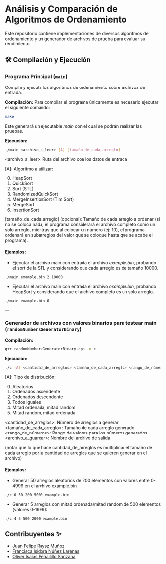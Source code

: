 # Análisis y Comparación de Algoritmos de Ordenamiento 

Este repositorio contiene implementaciones de diversos algoritmos de ordenamiento y un generador de archivos de prueba para evaluar su rendimiento.

## 🛠️ Compilación y Ejecución

### Programa Principal (`main`)

Compila y ejecuta los algoritmos de ordenamiento sobre archivos de entrada.

**Compilación:**
Para compilar el programa únicamente es necesario ejecutar el siguiente comando:
```bash
make
```
Este generará un ejecutable _main_ con el cual se podrán realizar las pruebas.

**Ejecución:**
```bash
./main <archivo_a_leer> [A] [tamaño_de_cada_arreglo]
```
<archivo_a_leer>: Ruta del archivo con los datos de entrada

[A]: Algoritmo a utilizar:  

0) HeapSort
1) QuickSort
2) Sort (STL)
3) RandomizedQuickSort
4) MergeInsertionSort (Tim Sort)
5) MergeSort
6) InsertionSort

[tamaño_de_cada_arreglo] (opcional): Tamaño de cada arreglo a ordenar (si no se coloca nada, el programa considerará el archivo completo como un solo arreglo, mientras que al colocar un número (ej: 10), el programa ordenará en subarreglos del valor que se coloque hasta que se acabe el programa). 

#### Ejemplos:
- Ejecutar el archivo main con entrada el archivo _example.bin_, probando el sort de la STL y considerando que cada arreglo es de tamaño 10000.
```bash
./main example.bin 2 10000
```
- Ejecutar el archivo main con entrada el archivo _example.bin_, probando HeapSort y considerando que el archivo completo es un solo arreglo.
```bash
./main example.bin 0
```
--
### Generador de archivos con valores binarios para testear main (`randomNumbersGeneratorBinary`)
**Compilación:**

```bash
g++ randomNumbersGeneratorBinary.cpp -o c
```

**Ejecución:**
```bash
./c [A] <cantidad_de_arreglos> <tamaño_de_cada_arreglo> <rango_de_números> <archivo_a_guardar>
```
[A]: Tipo de distribución:  

0) Aleatorios
1) Ordenados ascendente
2) Ordenados descendente
3) Todos iguales
4) Mitad ordenada, mitad random
5) Mitad random, mitad ordenada

<cantidad_de_arreglos>: Número de arreglos a generar  
<tamaño_de_cada_arreglo>: Tamaño de cada arreglo generado   
<rango_de_números>: Rango de valores para los números generados  
<archivo_a_guardar>: Nombre del archivo de salida  

 (notar que lo que hace cantidad_de_arreglos es multiplicar el tamaño de cada arreglo por la cantidad de arreglos que se quieren generar en el archivo)
#### Ejemplos:
- Generar 50 arreglos aleatorios de 200 elementos con valores entre 0-4999 en el archivo example.bin 
```bash
./c 0 50 200 5000 example.bin
```
- Generar 5 arreglos con mitad ordenada/mitad random de 500 elementos (valores 0-1999):
```bash
./c 4 5 500 2000 example.bin
```


## Contribuyentes ✨
* [Juan Felipe Raysz Muñoz](https://github.com/Sephir0ath)
* [Francisca Isidora Núñez Larenas](https://github.com/sshiro0)
* [Oliver Isaías Peñailillo Sanzana](https://github.com/pyrrss)
